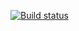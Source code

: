 [![Build status](https://ci.appveyor.com/api/projects/status/smqbiciiof44l2yl?svg=true)](https://ci.appveyor.com/project/MakinFantasy/anim)
